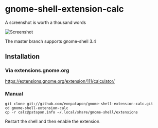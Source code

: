 # gnome-shell-extension-calc

A screenshot is worth a thousand words

![Screenshot](https://github.com/eonpatapon/gnome-shell-extension-calc/raw/master/screenshot.png)

The master branch supports gnome-shell 3.4

## Installation

### Via extensions.gnome.org

https://extensions.gnome.org/extension/111/calculator/

### Manual

    git clone git://github.com/eonpatapon/gnome-shell-extension-calc.git
    cd gnome-shell-extension-calc
    cp -r calc@patapon.info ~/.local/share/gnome-shell/extensions

Restart the shell and then enable the extension.
